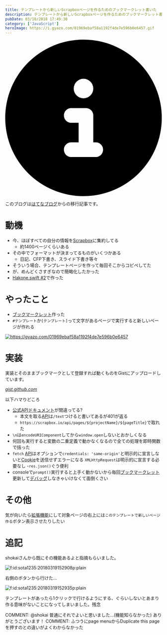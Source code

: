 ```yaml
---
title: テンプレートから新しいScrapboxページを作るためのブックマークレット書いた
description: テンプレートから新しいScrapboxページを作るためのブックマークレット書いた
pubDate: 03/18/2018 17:49:30
category: ['JavaScript']
heroImage: https://i.gyazo.com/01969ebaf58a1192f4de7e596b0e6457.gif
---
```


<div class="flex gap-3 items-center bg-gray-200 rounded-md px-5 py-2 mb-[40px]"> 
    <div> 
        <svg xmlns="http://www.w3.org/2000/svg" viewBox="0 0 512 512" class="inline w-6 h-6 fill-black_hover"> 
            <!--!Font Awesome Free 6.6.0 by @fontawesome - https://fontawesome.com License - https://fontawesome.com/license/free Copyright 2024 Fonticons, Inc.--> 
            <path d="M256 512A256 256 0 1 0 256 0a256 256 0 1 0 0 512zM216 336l24 0 0-64-24 0c-13.3 0-24-10.7-24-24s10.7-24 24-24l48 0c13.3 0 24 10.7 24 24l0 88 8 0c13.3 0 24 10.7 24 24s-10.7 24-24 24l-80 0c-13.3 0-24-10.7-24-24s10.7-24 24-24zm40-208a32 32 0 1 1 0 64 32 32 0 1 1 0-64z"></path> 
        </svg> 
    </div> 
    <div> 
        <p>
            このブログは<a 
                href="https://sota1235.hatenablog.com/entry/2018/03/18/164347"
                target="_blank"
                rel="noopener noreferrer"
            >はてなブログ</a>からの移行記事です。
        </p> 
    </div> 
</div>
        <h1>動機</h1>

<ul>
<li>今、ほぼすべての自分の情報を<a href="https://scrapbox.io/">Scrapbox</a>に集約してる

<ul>
<li>約1400ページくらいある</li>
</ul>
</li>
<li>その中でフォーマットが決まってるものがいくつかある

<ul>
<li>日記、CFP下書き、スライド下書き等々</li>
</ul>
</li>
<li>そういう場合、テンプレートページを作って毎回そこからコピペしてた</li>
<li>が、めんどくさすぎなので簡略化したかった</li>
<li><a href="https://hakone-swift.connpass.com/event/82558/">Hakone.swift #2</a>で作った</li>
</ul>


<h1>やったこと</h1>

<ul>
<li><a class="keyword" href="http://d.hatena.ne.jp/keyword/%A5%D6%A5%C3%A5%AF%A5%DE%A1%BC%A5%AF%A5%EC%A5%C3%A5%C8">ブックマークレット</a>作った</li>
<li><code>#テンプレート</code>か<code>[テンプレート]</code>って文字があるページで実行すると新しいページが作れる</li>
</ul>


<p><a href="https://gyazo.com/01969ebaf58a1192f4de7e596b0e6457"><img src="https://i.gyazo.com/01969ebaf58a1192f4de7e596b0e6457.gif" alt="https://gyazo.com/01969ebaf58a1192f4de7e596b0e6457" /></a></p>

<h1>実装</h1>

<p>実装とそのままブックマークとして登録すれば動くものをGistにアップロードしています。</p>

<p><script src="https://gist.github.com/sota1235/dd08f4273f741ac5c841c58f82332511.js"> </script><cite class="hatena-citation"><a href="https://gist.github.com/sota1235/dd08f4273f741ac5c841c58f82332511">gist.github.com</a></cite></p>

<p>以下ハマりどころ</p>

<ul>
<li><a href="https://scrapbox.io/help-jp/API">公式APIドキュメント</a>が間違ってる?

<ul>
<li>本文を取る<a class="keyword" href="http://d.hatena.ne.jp/keyword/API">API</a>は<code>/text</code>つけると書いてあるが401が返る</li>
<li><code>https://scrapbox.io/api/pages/${projectName}/${pageTitle}</code>で取れた</li>
</ul>
</li>
<li><code>\n</code>は<code>encodeURIComponent</code>してから<code>window.open</code>しないとおかしくなる</li>
<li>何回も実行すると変数の二重定義で動かなくなるので全ての処理を即時関数で括った</li>
<li><code>fetch</code> <a class="keyword" href="http://d.hatena.ne.jp/keyword/API">API</a>はオプションで<code>credentials: 'same-origin'</code>と明示的に宣言しないと<a class="keyword" href="http://d.hatena.ne.jp/keyword/Cookie">Cookie</a>を送信せずエラーになる
<code>XMLHttpRequest</code>は明示的に宣言する必要なし
-<code>res.json()</code>ぐう便利</li>
<li>consoleで<code>prompt()</code>実行すると上手く動かないから毎回<a class="keyword" href="http://d.hatena.ne.jp/keyword/%A5%D6%A5%C3%A5%AF%A5%DE%A1%BC%A5%AF%A5%EC%A5%C3%A5%C8">ブックマークレット</a>更新して<a class="keyword" href="http://d.hatena.ne.jp/keyword/%A5%C7%A5%D0%A5%C3%A5%B0">デバッグ</a>しなきゃいけなくて面倒くさい</li>
</ul>


<h1>その他</h1>

<p>気が向いたら<a class="keyword" href="http://d.hatena.ne.jp/keyword/%B3%C8%C4%A5%B5%A1%C7%BD">拡張機能</a>にして対象ページの右上には<code>このテンプレートで新しいページ作る</code>ボタン表示させたりしたい</p>

<h1>追記</h1>

<p>shokaiさんから既にその機能あるよと指摘もらいました。</p>

<p><span itemscope itemtype="http://schema.org/Photograph"><img src="https://cdn-ak.f.st-hatena.com/images/fotolife/s/sota1235/20180319/20180319152908.png" alt="f:id:sota1235:20180319152908p:plain" title="f:id:sota1235:20180319152908p:plain" class="hatena-fotolife" itemprop="image"></span></p>

<p>右側のボタンから行けた…</p>

<p><span itemscope itemtype="http://schema.org/Photograph"><img src="https://cdn-ak.f.st-hatena.com/images/fotolife/s/sota1235/20180319/20180319152935.png" alt="f:id:sota1235:20180319152935p:plain" title="f:id:sota1235:20180319152935p:plain" class="hatena-fotolife" itemprop="image"></span></p>

<p>テンプレートがあったら1クリックで行けるようにする、ぐらいしないとあまり作る意味がないことになってしまいました。残念</p>

COMMENT:
@shokai
普通にそれでよいと思いました…(機能知らなかった)
ありがとうございます！
COMMENT:
ふつうにpage menuからDuplicate this pageを押すのとの違いがよくわからなかった
